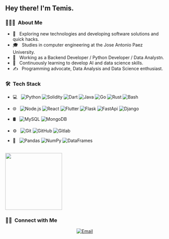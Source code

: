 <h2> Hey there! I'm Temis.</h2>

<h3> 👨🏻‍💻 &nbsp;About Me </h3>

- 🤔 &nbsp; Exploring new technologies and developing software solutions and quick hacks.
- 🎓 &nbsp; Studies in computer engineering at the Jose Antonio Paez University.
- 💼 &nbsp; Working as a Backend Developer / Python Developer / Data Analystn.
- 🌱 &nbsp; Continuously learning to develop AI and data science skills.
- ✍️ &nbsp; Programming advocate, Data Analysis and Data Science enthusiast.

<h3> 🛠 &nbsp;Tech Stack</h3>

- 💻 &nbsp;
  ![Python](https://img.shields.io/badge/-Python-333333?style=flat&logo=python)
  ![Solidity](https://img.shields.io/badge/-Solidity-333333?style=flat&logo=solidity)
  ![Dart](https://img.shields.io/badge/-Dart-333333?style=flat&logo=dart)
  ![Java](https://img.shields.io/badge/Java-333333?style=flat&logo=java&logoColor=white)
  ![Go](https://img.shields.io/badge/-Go-333333?style=flat&logo=go)
  ![Rust](https://img.shields.io/badge/-Rust-333333?style=flat&logo=rust)
  ![Bash](https://img.shields.io/badge/-Bash-333333?style=flat&logo=bash)
- 🌐 &nbsp;
  ![Node.js](https://img.shields.io/badge/-Node.js-333333?style=flat&logo=node.js)
  ![React](https://img.shields.io/badge/-React-333333?style=flat&logo=react)
  ![Flutter](https://img.shields.io/badge/-Flutter-333333?style=flat&logo=flutter)
  ![Flask](https://img.shields.io/badge/-Flask-333333?style=flat&logo=flask)
  ![FastApi](https://img.shields.io/badge/-FastApi-333333?style=flat&logo=fastApi)
  ![Django](https://img.shields.io/badge/-Django-333333?style=flat&logo=django)
  
- 🛢 &nbsp;
  ![MySQL](https://img.shields.io/badge/-MySQL-333333?style=flat&logo=mysql)
  ![MongoDB](https://img.shields.io/badge/-MongoDB-333333?style=flat&logo=mongodb)
  
- ⚙️ &nbsp;
  ![Git](https://img.shields.io/badge/-Git-333333?style=flat&logo=git)
  ![GitHub](https://img.shields.io/badge/-GitHub-333333?style=flat&logo=github)
  ![Gitlab](https://img.shields.io/badge/-GitLab-333333?style=flat&logo=gitlab)
  
- 🔧 &nbsp;
  ![Pandas](https://img.shields.io/badge/-Pandas-150458?style=flat&logo=pandas)
  ![NumPy](https://img.shields.io/badge/-NumPy-013243?style=flat&logo=numpy)
  ![DataFrames](https://img.shields.io/badge/-DataFrames-008891?style=flat)

<br/>

<a href="https://github.com/simetb">
  
  <img height="180em" src="https://github-readme-stats.vercel.app/api/top-langs/?username=simetb&theme=buefy&layout=compact" />
</a>

<br/>

<h3> 🤝🏻 &nbsp;Connect with Me </h3>

<p align="center">
<!--
<a href="https://www.adityavsingh.com/"><img alt="Website" src="https://img.shields.io/badge/Website-www.adityavsingh.com-blue?style=flat-square&logo=google-chrome"></a>
<a href="https://www.linkedin.com/in/AVS1508/"><img alt="LinkedIn" src="https://img.shields.io/badge/LinkedIn-Aditya%20Vikram%20Singh-blue?style=flat-square&logo=linkedin"></a>
<a href="https://www.instagram.com/adityavs_/"><img alt="Instagram" src="https://img.shields.io/badge/Instagram-adityavs__-blue?style=flat-square&logo=instagram"></a>-->
<a href="mailto:temispita9000@gmail.com"><img alt="Email" src="https://img.shields.io/badge/Email-temispita9000@gmail.com-blue?style=flat-square&logo=gmail"></a>
</p>
